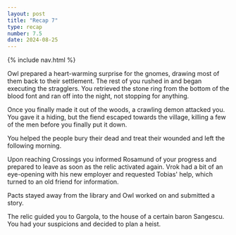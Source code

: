 ```yaml
---
layout: post
title: "Recap 7"
type: recap
number: 7.5
date: 2024-08-25
---
```


{% include nav.html %}

Owl prepared a heart-warming surprise for the gnomes, drawing most of them back to their settlement. The rest of you rushed in and began executing the stragglers. You retrieved the stone ring from the bottom of the blood font and ran off into the night, not stopping for anything.

Once you finally made it out of the woods, a crawling demon attacked you. You gave it a hiding, but the fiend escaped towards the village, killing a few of the men before you finally put it down.

You helped the people bury their dead and treat their wounded and left the following morning.

Upon reaching Crossings you informed Rosamund of your progress and prepared to leave as soon as the relic activated again. Vrok had a bit of an eye-opening with his new employer and requested Tobias' help, which turned to an old friend for information.

Pacts stayed away from the library and Owl worked on and submitted a story.

The relic guided you to Gargola, to the house of a certain baron Sangescu. You had your suspicions and decided to plan a heist.